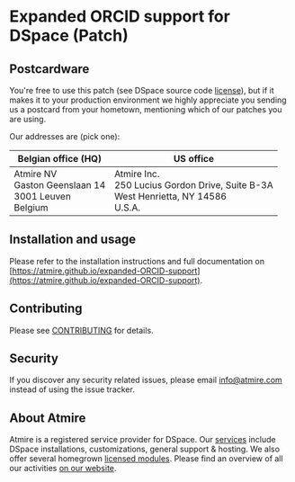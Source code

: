# Expanded ORCID support for DSpace (Patch)

## Postcardware

You're free to use this patch (see DSpace source code [license](https://github.com/atmire/expanded-ORCID-support/blob/master/LICENSE)), but if it makes it to your production environment we highly appreciate you sending us a postcard from your hometown, mentioning which of our patches you are using.

Our addresses are (pick one):

| Belgian office (HQ) | US office |
|---------------------|-----------|
| Atmire NV<br>Gaston Geenslaan 14<br>3001 Leuven<br>Belgium | Atmire Inc.<br>250 Lucius Gordon Drive, Suite B-3A<br>West Henrietta, NY 14586<br>U.S.A. |

## Installation and usage

Please refer to the installation instructions and full documentation on [https://atmire.github.io/expanded-ORCID-support](https://atmire.github.io/expanded-ORCID-support).

## Contributing

Please see [CONTRIBUTING](CONTRIBUTING.md) for details.

## Security

If you discover any security related issues, please email [info@atmire.com](mailto:info@atmire.com) instead of using the issue tracker.

## About Atmire

Atmire is a registered service provider for DSpace. Our [services](https://www.atmire.com/services) include DSpace installations, customizations, general support & hosting. We also offer several  homegrown [licensed modules](https://www.atmire.com/modules). Please find an overview of all our activities [on our website](https://www.atmire.com).

